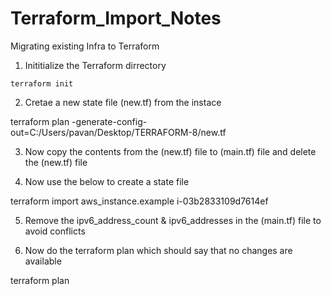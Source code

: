 # Terraform_Import_Notes

Migrating existing Infra to Terraform


1. Inititialize the Terraform dirrectory
``` 
terraform init 
```


2.  Cretae a new state file (new.tf) from the instace 

terraform plan -generate-config-out=C:/Users/pavan/Desktop/TERRAFORM-8/new.tf


3. Now copy the contents from the (new.tf) file to (main.tf) file and delete the (new.tf) file  


4. Now use the below to create a state file

terraform import aws_instance.example i-03b2833109d7614ef


5. Remove the ipv6_address_count & ipv6_addresses in the (main.tf) file to avoid conflicts


6. Now do the terraform plan which should say that no changes are available 

terraform plan
